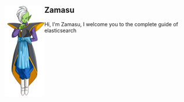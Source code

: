 <div style="vertical-aligh: center;"><img src="./doc/zamasu.png" alt="Chewie" align="left" height="250"/> <h2> Zamasu </h2> <p> 
Hi, I'm Zamasu, I welcome you to the complete guide of elasticsearch</p></div>